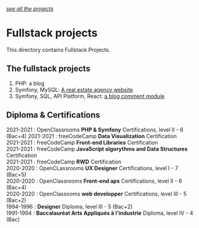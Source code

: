*[see all the projects](https://github.com/s-manguy/projects)*



# Fullstack projects
This directory contains Fullstack Projects.

## The fullstack projects
1. PHP: a blog 
1. Symfony, MySQL: [A real estate agency website](https://github.com/s-manguy/projects/tree/main/fullstack/ma-super-agence) 
1. Symfony, SQL, API Platform, React: [a blog comment module](https://github.com/s-manguy/projects/tree/main/fullstack/comment-module)


## Diploma & Certifications
2021-2021 : OpenClassrooms **PHP & Symfony** Certifications, level II - 6 (Bac+4)
2021-2021 : freeCodeCamp **Data Visualization** Certification  
2021-2021 : freeCodeCamp **Front-end Libraries** Certification  
2021-2021 : freeCodeCamp **JavaScript algorythms and Data Structures** Certification    
2021-2021 : freeCodeCamp **RWD** Certification  
2020-2020 : OpenCLassrooms **UX Designer** Certifications, level I - 7 (Bac+5)  
2020-2020 : OpenClassrooms **Front-end aps** Certifications, level II - 6 (Bac+4)  
2020-2020 : OpenClassooms **web developper** Certifications, level III - 5 (Bac+2)  
1994-1996 : **Designer** Diploma, level III - 5 (Bac+2)  
1991-1994 : **Baccalauréat Arts Appliqués à l'industrie** Diploma, level IV - 4 (Bac)  
